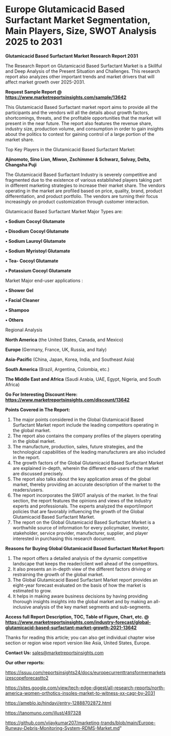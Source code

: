 # Europe Glutamicacid Based Surfactant Market Segmentation, Main Players, Size, SWOT Analysis 2025 to 2031

<strong>Glutamicacid Based Surfactant Market Research Report 2031</strong>

The Research Report on Glutamicacid Based Surfactant Market is a Skillful and Deep Analysis of the Present Situation and Challenges. This research report also analyzes other important trends and market drivers that will affect market growth over 2025-2031.

<strong>Request Sample Report @ <a href=https://www.marketreportsinsights.com/sample/13642>https://www.marketreportsinsights.com/sample/13642</a></strong>

This Glutamicacid Based Surfactant market report aims to provide all the participants and the vendors will all the details about growth factors, shortcomings, threats, and the profitable opportunities that the market will present in the near future. The report also features the revenue share, industry size, production volume, and consumption in order to gain insights about the politics to contest for gaining control of a large portion of the market share.

Top Key Players in the Glutamicacid Based Surfactant Market:

<strong>Ajinomoto, Sino Lion, Miwon, Zschimmer & Schwarz, Solvay, Delta, Changsha Puji</strong>

The Glutamicacid Based Surfactant Industry is severely competitive and fragmented due to the existence of various established players taking part in different marketing strategies to increase their market share. The vendors operating in the market are profiled based on price, quality, brand, product differentiation, and product portfolio. The vendors are turning their focus increasingly on product customization through customer interaction.

Glutamicacid Based Surfactant Market Major Types are:

<strong>• Sodium Cocoyl Glutamate

• Disodium Cocoyl Glutamate

• Sodium Lauroyl Glutamate

• Sodium Myristoyl Glutamate

• Tea- Cocoyl Glutamate

• Potassium Cocoyl Glutamate</strong>

Market Major end-user applications :

<strong>• Shower Gel

• Facial Cleaner

• Shampoo

• Others</strong>

Regional Analysis

</u><strong><b>North America</b></strong> (the United States, Canada, and Mexico)

<strong><b>Europe </b></strong>(Germany, France, UK, Russia, and Italy)

<strong><b>Asia-Pacific</b></strong> (China, Japan, Korea, India, and Southeast Asia)

<strong><b>South America</b></strong> (Brazil, Argentina, Colombia, etc.)

<strong><b>The Middle East and Africa</b></strong> (Saudi Arabia, UAE, Egypt, Nigeria, and South Africa)

<strong>Go For Interesting Discount Here: <a href=https://www.marketreportsinsights.com/discount/13642>https://www.marketreportsinsights.com/discount/13642</a></strong>

<strong>Points Covered in The Report:</strong>
<ol>
  <li>The major points considered in the Global Glutamicacid Based Surfactant Market report include the leading competitors operating in the global market.</li>
  <li>The report also contains the company profiles of the players operating in the global market.</li>
  <li>The manufacture, production, sales, future strategies, and the technological capabilities of the leading manufacturers are also included in the report.</li>
  <li>The growth factors of the Global Glutamicacid Based Surfactant Market are explained in-depth, wherein the different end-users of the market are discussed precisely.</li>
  <li>The report also talks about the key application areas of the global market, thereby providing an accurate description of the market to the readers/users.</li>
  <li>The report incorporates the SWOT analysis of the market. In the final section, the report features the opinions and views of the industry experts and professionals. The experts analyzed the export/import policies that are favorably influencing the growth of the Global Glutamicacid Based Surfactant Market.</li>
  <li>The report on the Global Glutamicacid Based Surfactant Market is a worthwhile source of information for every policymaker, investor, stakeholder, service provider, manufacturer, supplier, and player interested in purchasing this research document.</li>
</ol>
<strong>Reasons for Buying Global Glutamicacid Based Surfactant Market Report:</strong>

<ol>
  <li>The report offers a detailed analysis of the dynamic competitive landscape that keeps the reader/client well ahead of the competitors.</li>
  <li>It also presents an in-depth view of the different factors driving or restraining the growth of the global market.</li>
  <li>The Global Glutamicacid Based Surfactant Market report provides an eight-year forecast evaluated on the basis of how the market is estimated to grow.</li>
  <li>It helps in making aware business decisions by having providing thorough insights insights into the global market and by making an all-inclusive analysis of the key market segments and sub-segments.</li>
</ol>
<strong>Access full Report Description, TOC, Table of Figure, Chart, etc. @ <a href=https://www.marketreportsinsights.com/industry-forecast/global-glutamicacid-based-surfactant-market-growth-2021-13642>https://www.marketreportsinsights.com/industry-forecast/global-glutamicacid-based-surfactant-market-growth-2021-13642</a></strong>


Thanks for reading this article; you can also get individual chapter wise section or region wise report version like Asia, United States, Europe.

<strong>Contact Us:</strong>
sales@marketreportsinsights.com

<strong>Our other reports:</strong>

<a href=https://issuu.com/reportsinsights24/docs/europecurrenttransformermarketsizescopeforecastto2>https://issuu.com/reportsinsights24/docs/europecurrenttransformermarketsizescopeforecastto2</a>

<a href=https://sites.google.com/view/tech-edge-digest/all-research-reports/north-america-women-orthotics-insoles-market-to-witness-xx-cagr-by-2031>https://sites.google.com/view/tech-edge-digest/all-research-reports/north-america-women-orthotics-insoles-market-to-witness-xx-cagr-by-2031</a>

<a href=https://ameblo.jp/hindavi/entry-12888702872.html>https://ameblo.jp/hindavi/entry-12888702872.html</a>

<a href=https://tanomuno.com/illust/497328>https://tanomuno.com/illust/497328</a>

<a href=https://github.com/vijaykumar207/marketing-trands/blob/main/Europe-Runway-Debris-Monitoring-System-RDMS-Market.md>https://github.com/vijaykumar207/marketing-trands/blob/main/Europe-Runway-Debris-Monitoring-System-RDMS-Market.md</a>"
